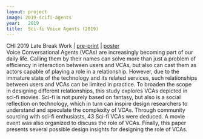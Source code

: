 ```yaml
---
layout: project
image: 2019-scifi-agents
year:   2019
title:  Sci-fi Voice Agents (2019)
---
```


<div class="metadata">CHI 2019 Late Break Work | <a href="/projects/CHI19EA-Cheng.pdf">pre-print</a> | <a href="/projects/CHI19EA-poster.pdf">poster</a></div>
Voice Conversational Agents (VCAs) are increasingly becoming part of our daily life. Calling them by their names can solve more than just a problem of efficiency in interaction between users and VCAs, but also can cast them as actors capable of playing a role in a relationship. However, due to the immature state of the technology and its related services, such relationships between users and VCAs can be limited in practice. To broaden the scope in designing different relationships, this study explores VCAs depicted in sci-fi movies. Sci-fi is not purely based on fantasy, but also is a social reflection on technology, which in turn can inspire design researchers to understand and speculate the complexity of VCAs. Through community sourcing with sci-fi enthusiasts, 43 Sci-fi VCAs were deduced. A movie event was also organized to discuss the role of VCAs. Finally, this paper presents several possible design insights for designing the role of VCAs.
